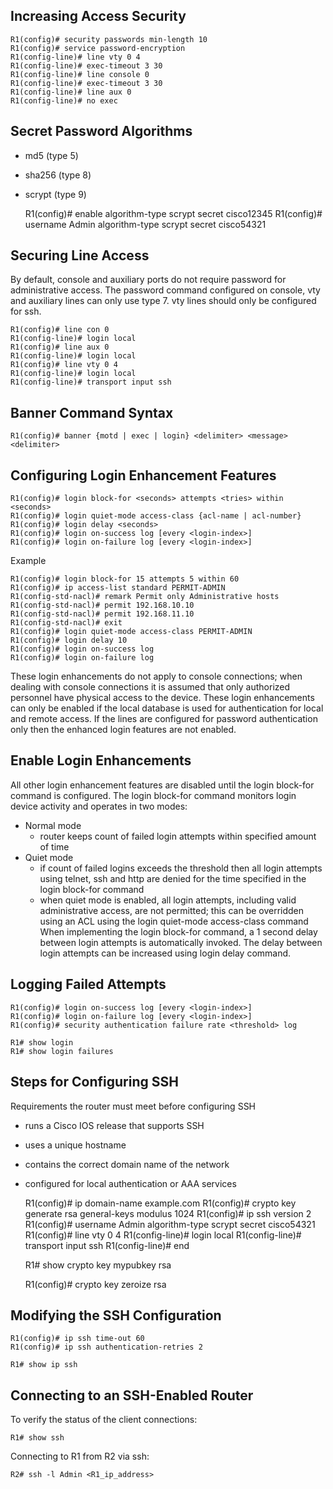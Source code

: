
Increasing Access Security
--------------------------
	R1(config)# security passwords min-length 10
	R1(config)# service password-encryption
	R1(config-line)# line vty 0 4
	R1(config-line)# exec-timeout 3 30
	R1(config-line)# line console 0
	R1(config-line)# exec-timeout 3 30
	R1(config-line)# line aux 0
	R1(config-line)# no exec

Secret Password Algorithms
---------------------------
- md5 (type 5)
- sha256 (type 8)
- scrypt (type 9)
  

	R1(config)# enable algorithm-type scrypt secret cisco12345
	R1(config)# username Admin algorithm-type scrypt secret cisco54321

Securing Line Access
--------------------
By default, console and auxiliary ports do not require password for administrative access.
The password command configured on console, vty and auxiliary lines can only use type 7.
vty lines should only be configured for ssh.

	R1(config)# line con 0
	R1(config-line)# login local
	R1(config)# line aux 0
	R1(config-line)# login local
	R1(config)# line vty 0 4
	R1(config-line)# login local
	R1(config-line)# transport input ssh

Banner Command Syntax
---------------------
	R1(config)# banner {motd | exec | login} <delimiter> <message> <delimiter>

Configuring Login Enhancement Features
--------------------------------------
	R1(config)# login block-for <seconds> attempts <tries> within <seconds>
	R1(config)# login quiet-mode access-class {acl-name | acl-number}
	R1(config)# login delay <seconds>
	R1(config)# login on-success log [every <login-index>]
	R1(config)# login on-failure log [every <login-index>]

Example

	R1(config)# login block-for 15 attempts 5 within 60
	R1(config)# ip access-list standard PERMIT-ADMIN
	R1(config-std-nacl)# remark Permit only Administrative hosts
	R1(config-std-nacl)# permit 192.168.10.10
	R1(config-std-nacl)# permit 192.168.11.10
	R1(config-std-nacl)# exit
	R1(config)# login quiet-mode access-class PERMIT-ADMIN
	R1(config)# login delay 10
	R1(config)# login on-success log
	R1(config)# login on-failure log

These login enhancements do not apply to console connections; when dealing with console connections it is assumed that only authorized personnel have physical access to the device.
These login enhancements can only be enabled if the local database is used for authentication for local and remote access.
If the lines are configured for password authentication only then the enhanced login features are not enabled.

Enable Login Enhancements
-------------------------
All other login enhancement features are disabled until the login block-for command is configured.
The login block-for command monitors login device activity and operates in two modes:
* Normal mode
	- router keeps count of failed login attempts within specified amount of time
* Quiet mode
	- if count of failed logins exceeds the threshold then all login attempts using telnet, ssh and http are denied for the time specified in the login block-for command
	- when quiet mode is enabled, all login attempts, including valid administrative access, are not permitted; this can be overridden using an ACL using the login quiet-mode access-class command
When implementing the login block-for command, a 1 second delay between login attempts is automatically invoked.
The delay between login attempts can be increased using login delay command.

Logging Failed Attempts
-----------------------
	R1(config)# login on-success log [every <login-index>]
	R1(config)# login on-failure log [every <login-index>]
	R1(config)# security authentication failure rate <threshold> log

	R1# show login
	R1# show login failures

Steps for Configuring SSH
-------------------------
Requirements the router must meet before configuring SSH
* runs a Cisco IOS release that supports SSH
* uses a unique hostname
* contains the correct domain name of the network
* configured for local authentication or AAA services


	R1(config)# ip domain-name example.com
	R1(config)# crypto key generate rsa general-keys modulus 1024
	R1(config)# ip ssh version 2
	R1(config)# username Admin algorithm-type scrypt secret cisco54321
	R1(config)# line vty 0 4
	R1(config-line)# login local
	R1(config-line)# transport input ssh
	R1(config-line)# end
	
	R1# show crypto key mypubkey rsa
	
	R1(config)# crypto key zeroize rsa

Modifying the SSH Configuration
-------------------------------
	R1(config)# ip ssh time-out 60
	R1(config)# ip ssh authentication-retries 2
	
	R1# show ip ssh

Connecting to an SSH-Enabled Router
-----------------------------------
To verify the status of the client connections:

	R1# show ssh

Connecting to R1 from R2 via ssh:

	R2# ssh -l Admin <R1_ip_address>
